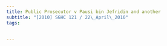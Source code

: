 ```yaml
---
title: Public Prosecutor v Pausi bin Jefridin and another 
subtitle: "[2010] SGHC 121 / 22\_April\_2010"
tags:


---
```


